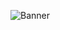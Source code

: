 ![Banner](https://user-images.githubusercontent.com/20443653/210838994-6f3bc3df-fbad-4e90-9e74-f692c1507ebd.png)
